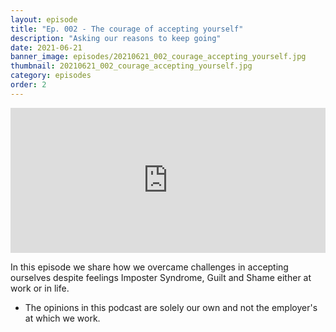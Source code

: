 ```yaml
---
layout: episode
title: "Ep. 002 - The courage of accepting yourself"
description: "Asking our reasons to keep going"
date: 2021-06-21
banner_image: episodes/20210621_002_courage_accepting_yourself.jpg
thumbnail: 20210621_002_courage_accepting_yourself.jpg
category: episodes
order: 2
---
```


<div class="spotify-embeds mb-4">
<iframe src="https://open.spotify.com/embed/episode/6E65yskiLbjJ5Bhw0IXkq8" width="100%" height="232" frameBorder="0" allowtransparency="true" allow="encrypted-media"></iframe>
</div>

In this episode we share how we overcame challenges in accepting ourselves despite feelings Imposter Syndrome, Guilt and Shame either at work or in life.

* The opinions in this podcast are solely our own and not the employer's at which we work.
